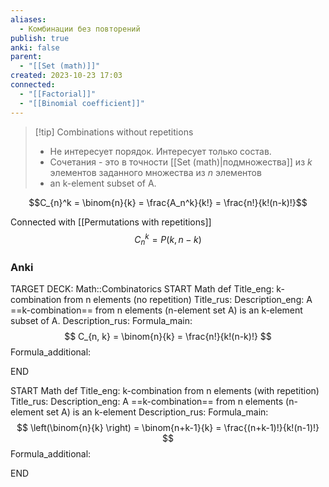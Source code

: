```yaml
---
aliases:
  - Комбинации без повторений
publish: true
anki: false
parent:
  - "[[Set (math)]]"
created: 2023-10-23 17:03
connected:
  - "[[Factorial]]"
  - "[[Binomial coefficient]]"
---
```


> [!tip] Combinations without repetitions
> - Не интересует порядок. Интересует только состав.
> - Сочетания  - это в точности [[Set (math)|подмножества]]  из $k$ элементов заданного множества из $n$ элементов
> - an k-element subset of A. 

$$C_{n}^k = \binom{n}{k} = \frac{A_n^k}{k!} = \frac{n!}{k!(n-k)!}$$

Connected with [[Permutations with repetitions]]
$$C_n^k = P(k, n-k)$$

### Anki
TARGET DECK: Math::Combinatorics
START
Math def
Title_eng: k-combination from n elements (no repetition)
Title_rus: 
Description_eng: A ==k-combination== from n elements (n-element set A) is an k-element subset of A. 
Description_rus: 
Formula_main: $$
C_{n, k} = \binom{n}{k} = \frac{n!}{k!(n-k)!}
$$
Formula_additional:
<!--ID: 1698069941441-->
END

START
Math def
Title_eng: k-combination from n elements (with repetition)
Title_rus: 
Description_eng: A ==k-combination== from n elements (n-element set A) is an k-element 
Description_rus: 
Formula_main: $$
\left(\binom{n}{k} \right) = \binom{n+k-1}{k} = \frac{(n+k-1)!}{k!(n-1)!}
$$
Formula_additional:
<!--ID: 1698070674572-->
END
